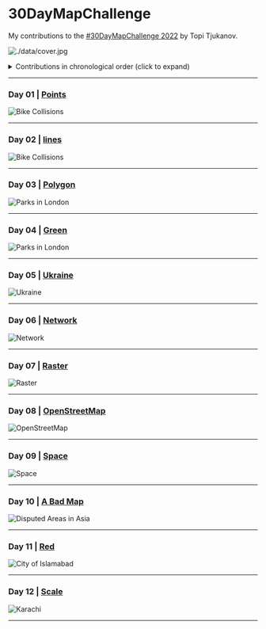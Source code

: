 # 30DayMapChallenge

My contributions to the [#30DayMapChallenge 2022](https://twitter.com/tjukanov/status/1576650170535936001?s=20&t=YH8ZcCe1Mf5W2E-hugYRXg)  by Topi Tjukanov.

![./data/cover.jpg](https://github.com/imagineazhar/30DayMapChallenge2022/blob/main/data/cover.jpg)

<details>
  <summary>Contributions in chronological order (click to expand)</summary>

<!-- toc -->

**Maps**

* Day 01: [Points](contributions/Day01_Points)
* Day 02: [Lines](contributions/02-Lines)
* Day 03: [Polygons](contributions/03-polygons)
* Day 04: [Green](contributions/04-Green)
* Day 05: [Ukraine](https://public.tableau.com/app/profile/m.azhar/viz/UkrainePorts30DayMapChallenge/ports)
* Day 06: [Network](contributions/06-Network)
* Day 07: [Raster](contributions/07-Raster)
* Day 08: [OpenStreetMap](contributions/08-OpenStreetMap)
* Day 09: [Raster](contributions/09-space)
* Day 10: [A Bad Map](contributions/10-A_Bad_Map)
* Day 11: [Red](contributions/11-Red)
* Day 12: [Scale](https://tabsoft.co/3O4CZK8)

</details>

***

### Day 01 | [Points](https://public.tableau.com/app/profile/m.azhar/viz/BikeCollisionsinLondon30DaysMapChallengePoints/Day_01Points)

![Bike Collisions](contributions/01-Points/01-points.png)

***

### Day 02 | [lines](contributions/02-Lines/)

![Bike Collisions](contributions/02-Lines/02-lines.png)

***

### Day 03 | [Polygon](contributions/03-polygons)

![Parks in London](contributions/03-polygons/02-polygons.png)

***

### Day 04 | [Green](contributions/04-Green)

![Parks in London](contributions/04-Green/04-green.png)

***

### Day 05 | [Ukraine](https://public.tableau.com/app/profile/m.azhar/viz/UkrainePorts30DayMapChallenge/ports)

![Ukraine](contributions/05-Ukraine/ports.png)

***

### Day 06 | [Network](contributions/06-Network/)

![Network](contributions/06-Network/06-network.png)

***

### Day 07 | [Raster](contributions/07-Raster)

![Raster](contributions/07-Raster/raster.png)

***

### Day 08 | [OpenStreetMap](contributions/08-OpenStreetMap)

![OpenStreetMap](contributions/08-OpenStreetMap/08-osm.png)

***

### Day 09 | [Space](contributions/09-space)

![Space](contributions/09-space/09-space.png)

***

### Day 10 | [A Bad Map](https://tabsoft.co/3UoHMIl)

![Disputed Areas in Asia](contributions/10-A_Bad_Map/Disputed%20Areas%20Asia.png)

***

### Day 11 | [Red](contributions/11-Red)

![City of Islamabad](contributions/11-Red/11-red.png)

***

### Day 12 | [Scale](https://tabsoft.co/3O4CZK8)

![Karachi](contributions/12-Scale/12-Scale.png)

***
